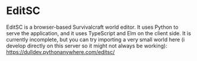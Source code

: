 # EditSC
EditSC is a browser-based Survivalcraft world editor. It uses Python to serve the application, and it uses TypeScript and Elm on the client side. It is currently incomplete, but you can try importing a very small world here (i develop directly on this server so it might not always be working): https://dulldev.pythonanywhere.com/editsc/
